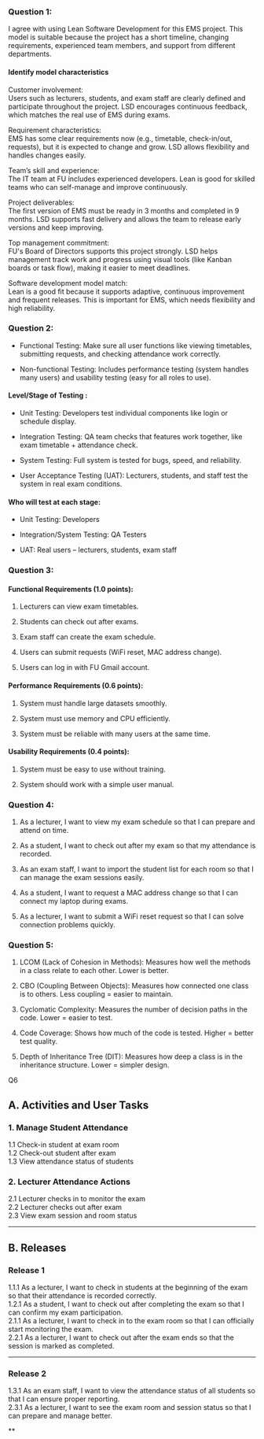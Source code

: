 ### Question 1: 

I agree with using Lean Software Development for this EMS project. This model is suitable because the project has a short timeline, changing requirements, experienced team members, and support from different departments.

#### Identify model characteristics 

Customer involvement:  
Users such as lecturers, students, and exam staff are clearly defined and participate throughout the project. LSD encourages continuous feedback, which matches the real use of EMS during exams.

Requirement characteristics:  
EMS has some clear requirements now (e.g., timetable, check-in/out, requests), but it is expected to change and grow. LSD allows flexibility and handles changes easily.

Team’s skill and experience:  
The IT team at FU includes experienced developers. Lean is good for skilled teams who can self-manage and improve continuously.

Project deliverables:  
The first version of EMS must be ready in 3 months and completed in 9 months. LSD supports fast delivery and allows the team to release early versions and keep improving.

Top management commitment:  
FU's Board of Directors supports this project strongly. LSD helps management track work and progress using visual tools (like Kanban boards or task flow), making it easier to meet deadlines.

Software development model match:  
Lean is a good fit because it supports adaptive, continuous improvement and frequent releases. This is important for EMS, which needs flexibility and high reliability.

  
  

### Question 2:

- Functional Testing: Make sure all user functions like viewing timetables, submitting requests, and checking attendance work correctly.  
      
    
- Non-functional Testing: Includes performance testing (system handles many users) and usability testing (easy for all roles to use).  
      
    

#### Level/Stage of Testing :

- Unit Testing: Developers test individual components like login or schedule display.  
      
    
- Integration Testing: QA team checks that features work together, like exam timetable + attendance check.  
      
    
- System Testing: Full system is tested for bugs, speed, and reliability.  
      
    
- User Acceptance Testing (UAT): Lecturers, students, and staff test the system in real exam conditions.  
      
    

#### Who will test at each stage:

- Unit Testing: Developers  
      
    
- Integration/System Testing: QA Testers  
      
    
- UAT: Real users – lecturers, students, exam staff  
      
    

  

### Question 3: 

  

#### Functional Requirements (1.0 points):

1. Lecturers can view exam timetables.  
      
    
2. Students can check out after exams.  
      
    
3. Exam staff can create the exam schedule.  
      
    
4. Users can submit requests (WiFi reset, MAC address change).  
      
    
5. Users can log in with FU Gmail account.  
      
    

#### Performance Requirements (0.6 points):

1. System must handle large datasets smoothly.  
      
    
2. System must use memory and CPU efficiently.  
      
    
3. System must be reliable with many users at the same time.  
      
    

#### Usability Requirements (0.4 points):

1. System must be easy to use without training.  
      
    
2. System should work with a simple user manual.  
      
    

  

### Question 4:

  

1. As a lecturer, I want to view my exam schedule so that I can prepare and attend on time.  
      
    
2. As a student, I want to check out after my exam so that my attendance is recorded.  
      
    
3. As an exam staff, I want to import the student list for each room so that I can manage the exam sessions easily.  
      
    
4. As a student, I want to request a MAC address change so that I can connect my laptop during exams.  
      
    
5. As a lecturer, I want to submit a WiFi reset request so that I can solve connection problems quickly.  
      
    

  

### Question 5:

  

1. LCOM (Lack of Cohesion in Methods): Measures how well the methods in a class relate to each other. Lower is better.  
      
    
2. CBO (Coupling Between Objects): Measures how connected one class is to others. Less coupling = easier to maintain.  
      
    
3. Cyclomatic Complexity: Measures the number of decision paths in the code. Lower = easier to test.  
      
    
4. Code Coverage: Shows how much of the code is tested. Higher = better test quality.  
      
    
5. Depth of Inheritance Tree (DIT): Measures how deep a class is in the inheritance structure. Lower = simpler design.  
      
    

Q6

## A. Activities and User Tasks

### 1. Manage Student Attendance

1.1 Check-in student at exam room  
1.2 Check-out student after exam  
1.3 View attendance status of students

### 2. Lecturer Attendance Actions

2.1 Lecturer checks in to monitor the exam  
2.2 Lecturer checks out after exam  
2.3 View exam session and room status

---

## B. Releases

### Release 1

  

1.1.1 As a lecturer, I want to check in students at the beginning of the exam so that their attendance is recorded correctly.  
1.2.1 As a student, I want to check out after completing the exam so that I can confirm my exam participation.  
2.1.1 As a lecturer, I want to check in to the exam room so that I can officially start monitoring the exam.  
2.2.1 As a lecturer, I want to check out after the exam ends so that the session is marked as completed.

---

### Release 2

  

1.3.1 As an exam staff, I want to view the attendance status of all students so that I can ensure proper reporting.  
2.3.1 As a lecturer, I want to see the exam room and session status so that I can prepare and manage better.

**